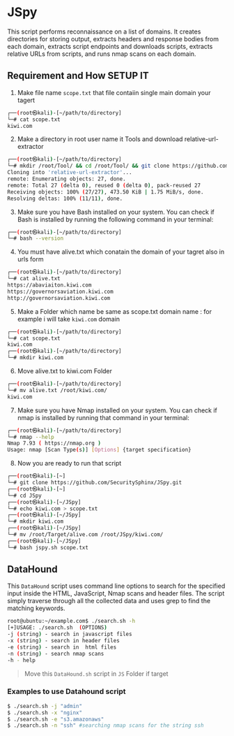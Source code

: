# JSpy
This script performs reconnaissance on a list of domains. It creates directories for storing output, extracts headers and response bodies from each domain, extracts script endpoints and downloads scripts, extracts relative URLs from scripts, and runs nmap scans on each domain.

## Requirement and How SETUP IT 
1. Make file name `scope.txt` that file contaiin single main domain your tagert
```bash 
┌──(root㉿kali)-[~/path/to/directory]
└─# cat scope.txt
kiwi.com
````
2. Make a directory in root user name it Tools and download relative-url-extractor
 ```bash 
┌──(root㉿kali)-[~/path/to/directory]
└─# mkdir /root/Tool/ && cd /root/Tool/ && git clone https://github.com/jobertabma/relative-url-extractor.git
Cloning into 'relative-url-extractor'...
remote: Enumerating objects: 27, done.
remote: Total 27 (delta 0), reused 0 (delta 0), pack-reused 27
Receiving objects: 100% (27/27), 473.50 KiB | 1.75 MiB/s, done.
Resolving deltas: 100% (11/11), done.
````
3. Make sure you have Bash installed on your system. You can check if Bash is installed by running the following command in your terminal:
```bash 
┌──(root㉿kali)-[~/path/to/directory]
└─# bash --version
````
4. You must have alive.txt which conatain the domain of your tagret also in urls form 
````bash
┌──(root㉿kali)-[~/path/to/directory]
└─# cat alive.txt 
https://abaviaiton.kiwi.com
https://governorsaviation.kiwi.com
http://governorsaviation.kiwi.com
````
5. Make a Folder which name be same as scope.txt domain name : for example i will take `kiwi.com` domain
````bash
┌──(root㉿kali)-[~/path/to/directory]
└─# cat scope.txt
kiwi.com
┌──(root㉿kali)-[~/path/to/directory]
└─# mkdir kiwi.com
````
6. Move alive.txt to kiwi.com Folder
````bash
┌──(root㉿kali)-[~/path/to/directory]
└─# mv alive.txt /root/kiwi.com/
kiwi.com
````
7.  Make sure you have Nmap installed on your system. You can check if nmap is installed by running that command in your terminal:
````bash
┌──(root㉿kali)-[~/path/to/directory]
└─# nmap --help
Nmap 7.93 ( https://nmap.org )
Usage: nmap [Scan Type(s)] [Options] {target specification}
````
8. Now you are ready to run that script 
````bash
┌──(root㉿kali)-[~]
└─# git clone https://github.com/SecuritySphinx/JSpy.git
┌──(root㉿kali)-[~]
└─# cd JSpy
┌──(root㉿kali)-[~/JSpy]
└─# echo kiwi.com > scope.txt
┌──(root㉿kali)-[~/JSpy]
└─# mkdir kiwi.com
┌──(root㉿kali)-[~/JSpy]
└─# mv /root/Target/alive.com /root/JSpy/kiwi.com/
┌──(root㉿kali)-[~/JSpy]
└─# bash jspy.sh scope.txt
````

## DataHound
This `DataHound` script uses command line options to search for the specified input inside the HTML, JavaScript, Nmap scans and header files. The script simply traverse through all the collected data and uses grep to find the matching keywords. 
````bash
root@ubuntu:~/example.com$ ./search.sh -h
[+]USAGE: ./search.sh  (OPTIONS)
-j (string) - search in javascript files
-x (string) - search in header files
-e (string) - search in  html files
-n (string) - search nmap scans
-h - help
````
> Move this `DataHound.sh` script in `JS` Folder if target

### Examples to use  Datahound script
````bash
$ ./search.sh -j "admin"
$ ./search.sh -x "nginx"
$ ./search.sh -e "s3.amazonaws"
$ ./search.sh -n "ssh" #searching nmap scans for the string ssh
````



